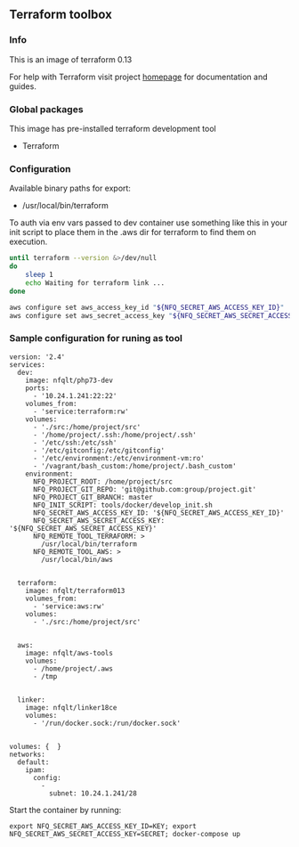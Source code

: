 ## Terraform toolbox

### Info
This is an image of terraform 0.13

For help with Terraform visit project [homepage](https://www.terraform.io/docs/index.html) for documentation and guides.

### Global packages
This image has pre-installed terraform development tool

 - Terraform

### Configuration
Available binary paths for export:

- /usr/local/bin/terraform

To auth via env vars passed to dev container use
something like this in your init script to place
them in the .aws dir for terraform to find them
on execution.

```bash
until terraform --version &>/dev/null
do
	sleep 1
	echo Waiting for terraform link ...
done

aws configure set aws_access_key_id "${NFQ_SECRET_AWS_ACCESS_KEY_ID}"
aws configure set aws_secret_access_key "${NFQ_SECRET_AWS_SECRET_ACCESS_KEY}"
```

### Sample configuration for runing as tool
```
version: '2.4'
services:
  dev:
    image: nfqlt/php73-dev
    ports:
      - '10.24.1.241:22:22'
    volumes_from:
      - 'service:terraform:rw'
    volumes:
      - './src:/home/project/src'
      - '/home/project/.ssh:/home/project/.ssh'
      - '/etc/ssh:/etc/ssh'
      - '/etc/gitconfig:/etc/gitconfig'
      - '/etc/environment:/etc/environment-vm:ro'
      - '/vagrant/bash_custom:/home/project/.bash_custom'
    environment:
      NFQ_PROJECT_ROOT: /home/project/src
      NFQ_PROJECT_GIT_REPO: 'git@github.com:group/project.git'
      NFQ_PROJECT_GIT_BRANCH: master
      NFQ_INIT_SCRIPT: tools/docker/develop_init.sh
      NFQ_SECRET_AWS_ACCESS_KEY_ID: '${NFQ_SECRET_AWS_ACCESS_KEY_ID}'
      NFQ_SECRET_AWS_SECRET_ACCESS_KEY: '${NFQ_SECRET_AWS_SECRET_ACCESS_KEY}'
      NFQ_REMOTE_TOOL_TERRAFORM: >
        /usr/local/bin/terraform
      NFQ_REMOTE_TOOL_AWS: >
        /usr/local/bin/aws


  terraform:
    image: nfqlt/terraform013
    volumes_from:
      - 'service:aws:rw'
    volumes:
      - './src:/home/project/src'


  aws:
    image: nfqlt/aws-tools
    volumes:
      - /home/project/.aws
      - /tmp


  linker:
    image: nfqlt/linker18ce
    volumes:
      - '/run/docker.sock:/run/docker.sock'


volumes: {  }
networks:
  default:
    ipam:
      config:
        -
          subnet: 10.24.1.241/28

```

Start the container by running:

```export NFQ_SECRET_AWS_ACCESS_KEY_ID=KEY; export NFQ_SECRET_AWS_SECRET_ACCESS_KEY=SECRET; docker-compose up```
